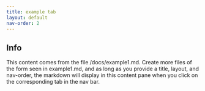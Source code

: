 ```yaml
---
title: example tab
layout: default
nav-order: 2
---
```

## Info
This content comes from the file /docs/example1.md. Create more files of the form seen in example1.md, and as long as you provide a title, layout, and nav-order, the markdown will display in this content pane when you click on the corresponding tab in the nav bar.
